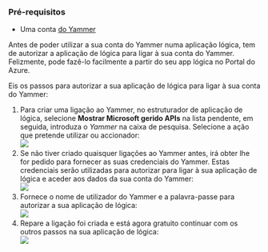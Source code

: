 ### <a name="prerequisites"></a>Pré-requisitos
- Uma conta [do Yammer](https://www.yammer.com/) 

Antes de poder utilizar a sua conta do Yammer numa aplicação lógica, tem de autorizar a aplicação de lógica para ligar à sua conta do Yammer. Felizmente, pode fazê-lo facilmente a partir do seu app lógica no Portal do Azure. 

Eis os passos para autorizar a sua aplicação de lógica para ligar à sua conta do Yammer:

1. Para criar uma ligação ao Yammer, no estruturador de aplicação de lógica, selecione **Mostrar Microsoft gerido APIs** na lista pendente, em seguida, introduza o *Yammer* na caixa de pesquisa. Selecione a ação que pretende utilizar ou accionador:  
  ![](./media/connectors-create-api-yammer/yammer-1.png)
2. Se não tiver criado quaisquer ligações ao Yammer antes, irá obter lhe for pedido para fornecer as suas credenciais do Yammer. Estas credenciais serão utilizadas para autorizar para ligar à sua aplicação de lógica e aceder aos dados da sua conta do Yammer:  
  ![](./media/connectors-create-api-yammer/yammer-2.png)
3. Fornece o nome de utilizador do Yammer e a palavra-passe para autorizar a sua aplicação de lógica:  
  ![](./media/connectors-create-api-yammer/yammer-3.png)   
4. Repare a ligação foi criada e está agora gratuito continuar com os outros passos na sua aplicação de lógica:  
  ![](./media/connectors-create-api-yammer/yammer-4.png)   
